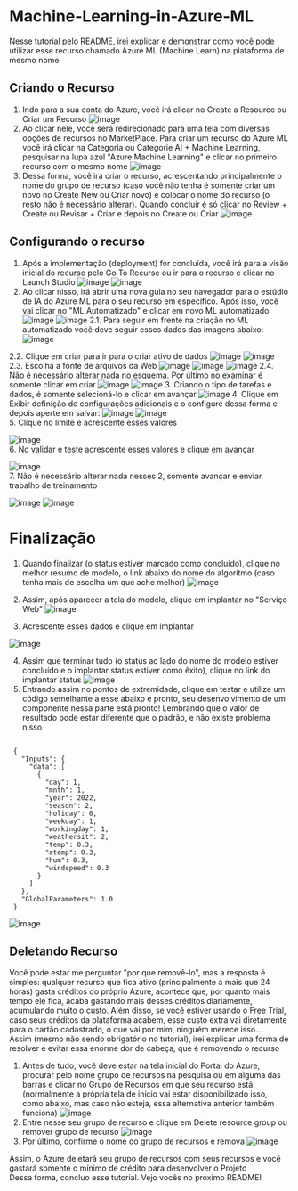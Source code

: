 # Machine-Learning-in-Azure-ML

Nesse tutorial pelo README, irei explicar e demonstrar como você pode utilizar esse recurso chamado Azure ML (Machine Learn) na plataforma de mesmo nome

## Criando o Recurso
1. Indo para a sua conta do Azure, você irá clicar no Create a Resource ou Criar um Recurso
![image](https://github.com/GustavoPereira-Dev/Machine-Learning-in-Azure-ML/assets/108029506/8bf85a36-1b9e-4b55-b2bb-3c0bd6b6d74d)
2. Ao clicar nele, você será redirecionado para uma tela com diversas opções de recursos no MarketPlace. Para criar um recurso do Azure ML você irá clicar na Categoria ou Categorie AI + Machine Learning, pesquisar na lupa azul "Azure Machine Learning" e clicar no primeiro recurso com o mesmo nome
![image](https://github.com/GustavoPereira-Dev/Machine-Learning-in-Azure-ML/assets/108029506/37e3c218-20e4-4877-af84-45707ebe0c49)
3. Dessa forma, você irá criar o recurso, acrescentando principalmente o nome do grupo de recurso (caso você não tenha é somente criar um novo no Create New ou Criar novo) e colocar o nome do recurso (o resto não é necessário alterar). Quando concluir é só clicar no Review + Create ou Revisar + Criar e depois no Create ou Criar
![image](https://github.com/GustavoPereira-Dev/Machine-Learning-in-Azure-ML/assets/108029506/853407e9-2a82-4313-bc52-600ad0084789)


## Configurando o recurso
1. Após a implementação (deployment) for concluída, você irá para a visão inicial do recurso pelo Go To Recurse ou ir para o recurso e clicar no Launch Studio
![image](https://github.com/GustavoPereira-Dev/Machine-Learning-in-Azure-ML/assets/108029506/e88ba9b1-5ca7-44ac-bf35-61c2e5e66a96)
![image](https://github.com/GustavoPereira-Dev/Machine-Learning-in-Azure-ML/assets/108029506/b65c4d8f-4e7c-441e-8bc4-91a09112e260)
2. Ao clicar nisso, irá abrir uma nova guia no seu navegador para o estúdio de IA do Azure ML para o seu recurso em específico. Após isso, você vai clicar no "ML Automatizado" e clicar em novo ML automatizado
![image](https://github.com/GustavoPereira-Dev/Machine-Learning-in-Azure-ML/assets/108029506/ff6433c7-9eb9-4f5a-91a6-7f6f7afd85fc)
![image](https://github.com/GustavoPereira-Dev/Machine-Learning-in-Azure-ML/assets/108029506/9411f926-cc85-4093-b5a4-f6d57833fe1b)
2.1. Para seguir em frente na criação no ML automatizado você deve seguir esses dados das imagens abaixo:
![image](https://github.com/GustavoPereira-Dev/Machine-Learning-in-Azure-ML/assets/108029506/4ff6281b-5ad6-4cc4-892d-597de3cd5506)

2.2. Clique em criar para ir para o criar ativo de dados
![image](https://github.com/GustavoPereira-Dev/Machine-Learning-in-Azure-ML/assets/108029506/bfb76141-6fbf-401d-b06b-197f826b33c4)
![image](https://github.com/GustavoPereira-Dev/Machine-Learning-in-Azure-ML/assets/108029506/6dd9702d-834a-4d3d-9e50-54f5767d869d)
2.3. Escolha a fonte de arquivos da Web
![image](https://github.com/GustavoPereira-Dev/Machine-Learning-in-Azure-ML/assets/108029506/35c95940-19a7-40a9-a845-f341a88af283)
![image](https://github.com/GustavoPereira-Dev/Machine-Learning-in-Azure-ML/assets/108029506/5fb510e9-dfd1-4bea-b541-09d4419ed24a)
![image](https://github.com/GustavoPereira-Dev/Machine-Learning-in-Azure-ML/assets/108029506/436bef68-b181-4af1-8b36-eee5c86d438f)
2.4. Não é necessário alterar nada no esquema. Por último no examinar é somente clicar em criar
![image](https://github.com/GustavoPereira-Dev/Machine-Learning-in-Azure-ML/assets/108029506/d6cc7423-8585-418c-a17d-a939c7b70f41)
![image](https://github.com/GustavoPereira-Dev/Machine-Learning-in-Azure-ML/assets/108029506/111dff95-04e4-4557-bbed-7ae7a5bf9cf6)
3. Criando o tipo de tarefas e dados, é somente selecioná-lo e clicar em avançar
![image](https://github.com/GustavoPereira-Dev/Machine-Learning-in-Azure-ML/assets/108029506/0fd05322-04c4-410d-9c85-6863b1e78abd)
4. Clique em Exibir definição de configurações adicionais e o configure dessa forma e depois aperte em salvar: 
![image](https://github.com/GustavoPereira-Dev/Machine-Learning-in-Azure-ML/assets/108029506/5a3e26b1-6f13-438c-9ec6-abaff3686003)
![image](https://github.com/GustavoPereira-Dev/Machine-Learning-in-Azure-ML/assets/108029506/1de7deee-152c-4160-8c1b-bfa79ce86a54)
</br>
5. Clique no limite e acrescente esses valores

![image](https://github.com/GustavoPereira-Dev/Machine-Learning-in-Azure-ML/assets/108029506/8c3318eb-4992-44ce-979b-10538079395b)
</br>
6. No validar e teste acrescente esses valores e clique em avançar

![image](https://github.com/GustavoPereira-Dev/Machine-Learning-in-Azure-ML/assets/108029506/98fc96d4-6a2d-4404-8041-bc4a1a8c4bef)
</br>
7. Não é necessário alterar nada nesses 2, somente avançar e enviar trabalho de treinamento

![image](https://github.com/GustavoPereira-Dev/Machine-Learning-in-Azure-ML/assets/108029506/51a3ec04-d124-4dc0-afec-873beb1653cf)
![image](https://github.com/GustavoPereira-Dev/Machine-Learning-in-Azure-ML/assets/108029506/b23dd82a-00de-45c5-82fb-1f212b2664bd)

# Finalização
1. Quando finalizar (o status estiver marcado como concluído), clique no melhor resumo de modelo, o link abaixo do nome do algorítmo (caso tenha mais de escolha um que ache melhor)
![image](https://github.com/GustavoPereira-Dev/Machine-Learning-in-Azure-ML/assets/108029506/f6cc0efb-dc66-4f99-9c46-76224e69319d)
2. Assim, após aparecer a tela do modelo, clique em implantar no "Serviço Web"
![image](https://github.com/GustavoPereira-Dev/Machine-Learning-in-Azure-ML/assets/108029506/6a5d1a14-d8be-43e1-a9b1-f60a9fe577ea)

3. Acrescente esses dados e clique em implantar

![image](https://github.com/GustavoPereira-Dev/Machine-Learning-in-Azure-ML/assets/108029506/fb062e57-55cf-408d-b9f2-1dc728330e6a)

4. Assim que terminar tudo (o status ao lado do nome do modelo estiver concluído e o implantar status estiver como êxito), clique no link do implantar status
![image](https://github.com/GustavoPereira-Dev/Machine-Learning-in-Azure-ML/assets/108029506/85946c0b-e7e3-4698-9c93-cb58ad12ff7c)
5. Entrando assim no pontos de extremidade, clique em testar e utilize um código semelhante a esse abaixo e pronto, seu desenvolvimento de um componente nessa parte está pronto! Lembrando que o valor de resultado pode estar diferente que o padrão, e não existe problema nisso
<code>
 {
   "Inputs": { 
     "data": [
       {
         "day": 1,
         "mnth": 1,   
         "year": 2022,
         "season": 2,
         "holiday": 0,
         "weekday": 1,
         "workingday": 1,
         "weathersit": 2, 
         "temp": 0.3, 
         "atemp": 0.3,
         "hum": 0.3,
         "windspeed": 0.3 
       }
     ]    
   },   
   "GlobalParameters": 1.0
 }
</code>

![image](https://github.com/GustavoPereira-Dev/Machine-Learning-in-Azure-ML/assets/108029506/9bdd6ee5-e02c-411c-afff-641e25921559)


## Deletando Recurso
Você pode estar me perguntar "por que removê-lo", mas a resposta é simples: qualquer recurso que fica ativo (principalmente a mais que 24 horas) gasta créditos do próprio Azure, acontece que, por quanto mais tempo ele fica, acaba gastando mais desses créditos diariamente, acumulando muito o custo. Além disso, se você estiver usando o Free Trial, caso seus créditos da plataforma acabem, esse custo extra vai diretamente para o cartão cadastrado, o que vai por mim, ninguém merece isso...
</br>
Assim (mesmo não sendo obrigatório no tutorial), irei explicar uma forma de resolver e evitar essa enorme dor de cabeça, que é removendo o recurso
1. Antes de tudo, você deve estar na tela inicial do Portal do Azure, procurar pelo nome grupo de recursos na pesquisa ou em alguma das barras e clicar no Grupo de Recursos em que seu recurso está (normalmente a própria tela de início vai estar disponibilizado isso, como abaixo, mas caso não esteja, essa alternativa anterior também funciona)
![image](https://github.com/GustavoPereira-Dev/Machine-Learning-in-Azure-ML/assets/108029506/2576f1fb-0ef7-4efe-aff9-2870491b0766)
2. Entre nesse seu grupo de recurso e clique em Delete resource group ou remover grupo de recurso
![image](https://github.com/GustavoPereira-Dev/Machine-Learning-in-Azure-ML/assets/108029506/e2e84e08-1532-49c9-a58c-ea56317b78ff)
3. Por último, confirme o nome do grupo de recursos e remova
![image](https://github.com/GustavoPereira-Dev/Machine-Learning-in-Azure-ML/assets/108029506/4a062e32-bbed-4902-95d9-1b58fc55971e)

Assim, o Azure deletará seu grupo de recursos com seus recursos e você gastará somente o mínimo de crédito para desenvolver o Projeto
</br>
Dessa forma, concluo esse tutorial. Vejo vocês no próximo README!

